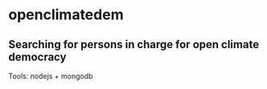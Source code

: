# openclimatedem
Searching for persons in charge for open climate democracy
-

Tools: nodejs + mongodb
